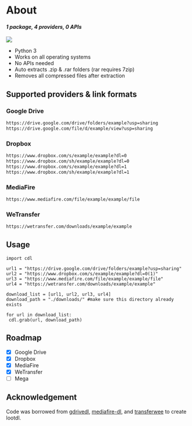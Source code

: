 # About

#### <p><i>1 package, 4 providers, 0 APIs</i></p>

<img src="https://github.com/jesusyanez/example-images/blob/main/downloader-example.gif?raw=true" />

- Python 3
- Works on all operating systems
- No APIs needed
- Auto extracts .zip & .rar folders (rar requires 7zip) 
- Removes all compressed files after extraction

## Supported providers & link formats

### Google Drive
```txt
https://drive.google.com/drive/folders/example?usp=sharing
https://drive.google.com/file/d/example/view?usp=sharing
```

### Dropbox
```txt
https://www.dropbox.com/s/example/example?dl=0
https://www.dropbox.com/sh/example/example?dl=0
https://www.dropbox.com/s/example/example?dl=1
https://www.dropbox.com/sh/example/example?dl=1
```
### MediaFire
```txt
https://www.mediafire.com/file/example/example/file
```
### WeTransfer
```txt
https://wetransfer.com/downloads/example/example
```

## Usage

```python3
import cdl

url1 = "https://drive.google.com/drive/folders/example?usp=sharing"
url2 = "https://www.dropbox.com/s/example/example?dl=0(1)"
url3 = "https://www.mediafire.com/file/example/example/file"
url4 = "https://wetransfer.com/downloads/example/example"

download_list = [url1, url2, url3, url4]
download_path = "./downloads/" #make sure this directory already exists

for url in download_list:
 cdl.grab(url, download_path)
```

## Roadmap

- [x] Google Drive
- [x] Dropbox
- [x] MediaFire
- [x] WeTransfer
- [ ] Mega

## Acknowledgement

Code was borrowed from <a href="https://github.com/matthuisman/gdrivedl">gdrivedl</a>, <a href="https://github.com/Juvenal-Yescas/mediafire-dl">mediafire-dl</a>, and <a href="https://github.com/iamleot/transferwee">transferwee</a> to create lootdl.

